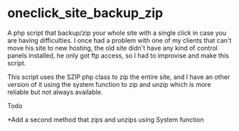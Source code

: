 oneclick_site_backup_zip
========================

A php script that backup/zip your whole site with a single click in case you are having difficulties.
I once had a problem with one of my clients that can't move his site to new hosting, the old site didn't have any kind of control panels installed, he only got ftp access, so I had to improvise and make this script.

This script uses the SZIP php class to zip the entire site, and I have an other version of it using the system function to zip and unzip which is more reliable but not always available.


Todo

*Add a second method that zips and unzips using System function
